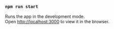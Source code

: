 ### `npm run start`

Runs the app in the development mode.\
Open [http://localhost:3000](http://localhost:3000) to view it in the browser.
